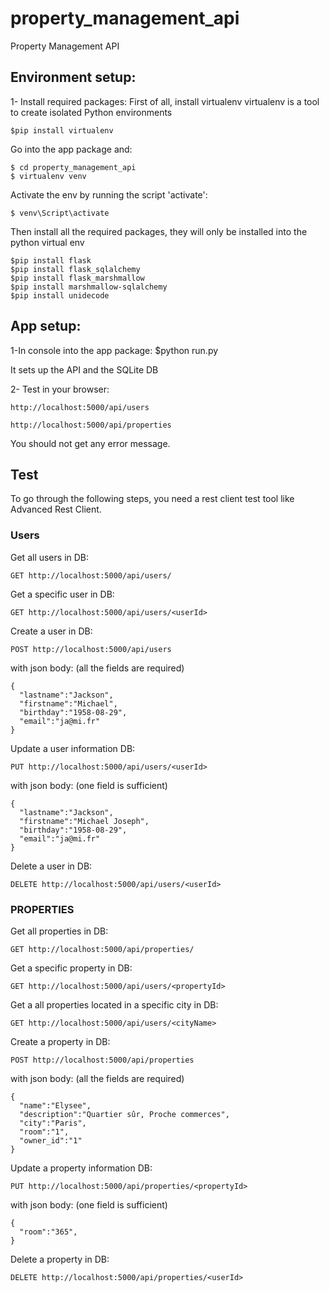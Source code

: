 # property_management_api
Property Management API

## Environment setup:
1- Install required packages:
First of all, install virtualenv 
virtualenv is a tool to create isolated Python environments
```
$pip install virtualenv
```
Go into the app package and:
```
$ cd property_management_api
$ virtualenv venv
```
Activate the env by running the script 'activate':
```
$ venv\Script\activate
```

Then install all the required packages, they will only be installed into the python virtual env
```
$pip install flask
$pip install flask_sqlalchemy
$pip install flask_marshmallow
$pip install marshmallow-sqlalchemy
$pip install unidecode
```

## App setup:

1-In console into the app package: 
$python run.py

It sets up the API and the SQLite DB

2- Test in your browser:
```
http://localhost:5000/api/users
```
```
http://localhost:5000/api/properties
```
You should not get any error message.

## Test

To go through the following steps, you need a rest client test tool like Advanced Rest Client.

### Users

Get all users in DB:
```
GET http://localhost:5000/api/users/
```

Get a specific user in DB:
```
GET http://localhost:5000/api/users/<userId>
```

Create a user in DB:
```
POST http://localhost:5000/api/users
```
with json body: (all the fields are required)
```
{
  "lastname":"Jackson",
  "firstname":"Michael",
  "birthday":"1958-08-29",
  "email":"ja@mi.fr"
}
```

Update a user information DB:
```
PUT http://localhost:5000/api/users/<userId>
```
with json body: (one field is sufficient)
```
{
  "lastname":"Jackson",
  "firstname":"Michael Joseph",
  "birthday":"1958-08-29",
  "email":"ja@mi.fr"
}
```

Delete a user in DB:
```
DELETE http://localhost:5000/api/users/<userId>
```

### PROPERTIES

Get all properties in DB:
```
GET http://localhost:5000/api/properties/
```

Get a specific property in DB:
```
GET http://localhost:5000/api/users/<propertyId>
```

Get a all properties located in a specific city in DB:
```
GET http://localhost:5000/api/users/<cityName>
```


Create a property in DB:
```
POST http://localhost:5000/api/properties
```
with json body: (all the fields are required)
```
{
  "name":"Elysee",
  "description":"Quartier sûr, Proche commerces",
  "city":"Paris",
  "room":"1",
  "owner_id":"1"
}
```

Update a property information DB:
```
PUT http://localhost:5000/api/properties/<propertyId>
```
with json body: (one field is sufficient)
```
{
  "room":"365",
}
```

Delete a property in DB:
```
DELETE http://localhost:5000/api/properties/<userId>
```

